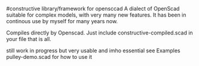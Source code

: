 
#constructive library/framework for opensccad
A dialect of OpenScad suitable for complex models,
with very many new features. It has been in continous use by myself for many years now.

Compiles directly by Openscad.
Just include constructive-compiled.scad
in your file that is all.

still work in progress but very usable and imho essential
see Examples pulley-demo.scad for how to use it
